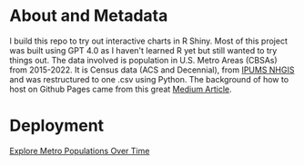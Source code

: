  # About and Metadata
 I build this repo to try out interactive charts in R Shiny. Most of this project was built using GPT 4.0 as I haven't learned R yet but still wanted to try things out. The data involved is population in U.S. Metro Areas (CBSAs) from 2015-2022. It is Census data (ACS and Decennial), from [IPUMS NHGIS](https://www.nhgis.org/) and was restructured to one .csv using Python. The background of how to host on Github Pages came from this great [Medium Article](https://medium.com/@rami.krispin/deploy-shiny-app-on-github-pages-b4cbd433bdc). 

 # Deployment
 [Explore Metro Populations Over Time](willmcallister.github.io/metro-populations-shiny)
